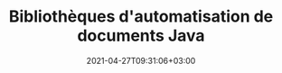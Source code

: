 ---
############################# Static ############################
layout: "product"
date: 2021-04-27T09:31:06+03:00
draft: false

product: "Total"
product_tag: "total"
platform: "Java"
platform_tag: "java"

############################# Head ############################
head_title: "API Java pour afficher, convertir, annoter, signer, automatiser et rechercher des formats de fichiers"
head_description: "Utilisez les versions Java des API de manipulation de documents GroupDocs pour les intégrer à vos propres plateformes et applications Java"

############################# Header ############################
title: "Bibliothèques d'automatisation de documents Java"
description: "API pour afficher, exporter, annoter, comparer, signer, automatiser et rechercher des documents à partir de n'importe quelle application Java."
button:
    enable: true

############################# SubMenu ############################
submenu:
  enable: true
  
  left:
      img_alt: "GroupDocs.Total for Java"
      image: "/border/groupdocs-total-java.svg"
      product: "GroupDocs.Total"
      platform: "Java"

  middle:
      button:
          # button loop
          - link: "#overview"
            text: "Aperçu"

          # button loop
          - link: "#products"
            text: "Des produits"

          # button loop
          - link: "#features"
            text: "Caractéristiques"

          # button loop
          - link: "#support"
            text: "Support"

          # button loop
          - link: "https://purchase.groupdocs.com/pricing/total/java"
            text: "Pricing"

  right:
      link_download: "https://releases.groupdocs.com/total"
      link_learn: "https://docs.groupdocs.com/total/java/"
      link_buy: "https://purchase.groupdocs.com"

############################# Aperçu ############################
overview:
    enable: true
    content: |
      GroupDocs.Total pour Java est une compilation de toutes les API Java proposées par GroupDocs. Nous le compilons quotidiennement pour nous assurer qu'il contient les versions les plus récentes de chacune de nos API Java.
        
      Avec GroupDocs.Total pour Java, les développeurs peuvent utiliser toutes nos API avec une seule licence. Cependant, vous pouvez également commander n'importe quelle API individuelle. Les API que nous proposons incluent

############################# Des produits ############################
products:
    enable: true
    title: "Des produits"
    description: "GroupDocs.Total pour Java inclut les API de manipulation de documents suivantes pour Java :"

    product:
        # product loop
        - image: "/border/groupdocs-viewer-java.svg"
          img_alt: "GroupDocs.Viewer for Java"
          name: "GroupDocs.Viewer for Java"
          content: |
            Une puissante API de visionneuse de documents qui vous permet d'afficher plus de 50 formats de documents dans vos applications Java. Le visualiseur peut fonctionner de deux manières : en rastérisant les documents ou en les convertissant en une combinaison de SVG, HTML et CSS. Les deux méthodes offrent un rendu haute fidélité.
              
            Les formats de fichiers pris en charge incluent les documents Microsoft Office, Visio, Project et Outlook, les fichiers PDF, AutoCAD, les fichiers image (TIFF, JPG, BMP, GIF, TIFF, etc.) et plus encore.
          link: "/viewer/java/"

        # product loop
        - image: "/border/groupdocs-annotation-java.svg"
          img_alt: "GroupDocs.Annotation for Java"
          name: "GroupDocs.Annotation for Java"
          content: |
            Une API flexible qui permet aux utilisateurs finaux d'annoter des documents Microsoft Office, PDF et autres dans vos applications Java. L'API est livrée avec un ensemble complet d'outils de balisage, qui permettent aux utilisateurs finaux de surligner, de barrer et de commenter du texte et des images.
          link: "/annotation/java/"

          # product loop
        - image: "/border/groupdocs-conversion-java.svg"
          img_alt: "GroupDocs.Conversion for Java"
          name: "GroupDocs.Conversion for Java"
          content: |
            Une API de classe avancée qui vous permet de convertir dans les deux sens entre plus de 50 formats de documents à partir de vos applications Java. L'API prend en charge tous les formats de documents Microsoft Office ainsi que les formats PDF, HTML et les formats de fichiers image courants (TIFF, JPEG, GIF, PNG, BMP). Les documents peuvent être convertis un par un à la volée ou ajoutés à une file d'attente de conversion.
          link: "/conversion/java/"

          # product loop
        - image: "/border/groupdocs-comparison-java.svg"
          img_alt: "GroupDocs.Comparison for Java"
          name: "GroupDocs.Comparison for Java"
          content: |
            Cette API permet aux utilisateurs finaux de trouver rapidement et facilement les différences entre deux révisions d'un document. Il compare les documents téléchargés et affiche les différences entre eux via une interface utilisateur de vue diff. Les différences sont mises en évidence à l'aide de la vue redline - similaire à la fonction de suivi des modifications de Microsoft Word.
          link: "/comparison/java/"

          # product loop
        - image: "/border/groupdocs-signature-java.svg"
          img_alt: "GroupDocs.Signature for Java"
          name: "GroupDocs.Signature for Java"
          content: |
            Avec cette API, vous pouvez améliorer de manière transparente vos applications avec la capacité de signature électronique. Vos utilisateurs peuvent alors faire signer électroniquement des documents en utilisant uniquement un navigateur Web. Des pistes d'audit détaillées, un cryptage SSL 256 bits et d'autres fonctionnalités de sécurité avancées garantissent que les documents signés restent confidentiels et sécurisés, tandis qu'une interface utilisateur de type assistant rend le processus de signature rapide et facile.
          link: "/signature/java/"

          # product loop
        - image: "/border/groupdocs-assembly-java.svg"
          img_alt: "GroupDocs.Assembly for Java"
          name: "GroupDocs.Assembly for Java"
          content: |
            Le moteur GroupDocs.Assembly pour Java est un ensemble d'API d'automatisation de documents et de génération de rapports conçus pour créer des documents personnalisés à partir de modèles. Le moteur de génération de rapports Java assemble intelligemment les données fournies avec le document modèle défini et génère un document de sortie basé sur la source de données dans le même format que le format du document modèle.
          link: "/assembly/java/"

          # product loop
        - image: "/border/groupdocs-metadata-java.svg"
          img_alt: "GroupDocs.Metadata for Java"
          name: "GroupDocs.Metadata for Java"
          content: |
            GroupDocs.Metadata for Java est une API de gestion des métadonnées de document conçue pour toutes les opérations de métadonnées de base telles que l'affichage, l'ajout, la modification et la suppression de métadonnées. Les API de métadonnées prennent en charge un certain nombre de formats de fichiers. Vous pouvez charger le document d'entrée et rendre ses métadonnées accessibles à l'utilisateur pour les opérations de métadonnées.
          link: "/metadata/java/"

          # product loop
        - image: "/border/groupdocs-search-java.svg"
          img_alt: "GroupDocs.Search for Java"
          name: "GroupDocs.Search for Java"
          content: |
            GroupDocs.Search pour Java - API de recherche de documents pour des requêtes avancées avec des fonctionnalités d'indexation. Utilisez l'API dans les applications Java pour les documents, y compris Word Excel PowerPoint et PDF pour la récupération de texte intégral et bien plus encore.
          link: "/search/java/"

          # product loop
        - image: "/border/groupdocs-parser-java.svg"
          img_alt: "GroupDocs.Parser for Java"
          name: "GroupDocs.Parser for Java"
          content: |
            GroupDocs.Parser pour Java - Un extracteur de texte extensible et une API d'analyse pour lire ou analyser le contenu du document et les propriétés des métadonnées à partir de différents formats de fichiers. Cela fonctionne simplement en obtenant le fichier en entrée, puis en récupérant le texte brut ou formaté du fichier d'entrée avec les propriétés des métadonnées.
          link: "/parser/java/"

          # product loop
        - image: "/border/groupdocs-watermark-java.svg"
          img_alt: "GroupDocs.Watermark for Java"
          name: "GroupDocs.Watermark for Java"
          content: |
            GroupDocs.Watermark pour Java est une API de filigrane de document pour ajouter, rechercher et supprimer le filigrane de plusieurs formats de fichiers. L'API prend en charge les types de filigrane texte et image. Le filigrane ajouté par n'importe quel logiciel tiers peut facilement être recherché et supprimé par cette API alors qu'il est difficile de supprimer le filigrane ajouté à l'aide de cette API par des outils tiers.
          link: "/watermark/java/"

          # product loop
        - image: "/border/groupdocs-editor-java.svg"
          img_alt: "GroupDocs.Editor for Java"
          name: "GroupDocs.Editor for Java"
          content: |
            GroupDocs.Editor pour Java est une API légère pour éditer plusieurs formats de documents sous forme de HTML. L'API de l'éditeur peut à la fois traduire le document source en HTML et enregistrer le code HTML modifié au format du document source.
          link: "/editor/java/"

          # product loop
        - image: "/border/groupdocs-merger-java.svg"
          img_alt: "GroupDocs.Merger for Java"
          name: "GroupDocs.Merger for Java"
          content: |
            GroupDocs.Merger pour Java est une API de fusion et de jonction de documents permettant de combiner et d'organiser plusieurs fichiers en un seul, ainsi que de diviser, supprimer ou réorganiser des pages dans un document au format pris en charge.
          link: "/merger/java/"

          # product loop
        - image: "/border/groupdocs-redaction-java.svg"
          img_alt: "GroupDocs.Redaction for Java"
          name: "GroupDocs.Redaction for Java"
          content: |
            API de rédaction de documents Java pour protéger ou supprimer toute information confidentielle des documents Word, Excel, PowerPoint, Images et PDF à l'aide de types de rédaction de texte, de métadonnées et d'annotations.
          link: "/redaction/java/"

############################# Caractéristiques ############################
features:
    enable: true
    title: "Advanced API Caractéristiques"

    feature:
      # feature loop
      - icon: "fas fa-file"
        content: "Représentation HTML, Image et PDF des documents"

      # feature loop
      - icon: "fas fa-water"
        content: "Filigrane : ajoutez du texte en filigrane à toutes les pages et images de la sortie"

      # feature loop
      - icon: "fas fa-pen"
        content: "Annotations Word et PDF natives"
      
      # feature loop
      - icon: "fas fa-tools"
        content: "Ensemble complet d'outils d'annotation"

      # feature loop
      - icon: "fas fa-envelope"
        content: "Annotez les e-mails, les documents HTML et les images"

      # feature loop
      - icon: "fas fa-bolt"
        content: "Conversion de documents rapide et précise"

      # feature loop
      - icon: "fas fa-key"
        content: "Compare le contenu des documents, les fichiers protégés par mot de passe, les styles de police et les filigranes"

      # feature loop
      - icon: "fas fa-save"
        content: "Enregistrer le résumé des différences au format DOC ou DOCX"

      # feature loop
      - icon: "fas fa-upload"
        content: "Télécharger, taper ou dessiner des signatures"

      # feature loop
      - icon: "fas fa-file-signature"
        content: "Vérifications de signature numérique pour tous les types"

      # feature loop
      - icon: "fas fa-server"
        content: "Générer des documents à partir de plusieurs sources de données"

      # feature loop
      - icon: "fas fa-eraser"
        content: "Analysez et supprimez les métadonnées masquées dans plusieurs formats de documents"

      # feature loop
      - icon: "fas fa-search-plus"
        content: "Rechercher et comparer les métadonnées"

      # feature loop
      - icon: "fas fa-file-excel"
        content: "Exporter les métadonnées vers Excel/CSV"

      # feature loop
      - icon: "fas fa-lock"
        content: "Extraction de texte à partir de fichiers protégés par mot de passe"

      # feature loop
      - icon: "fas fa-search-minus"
        content: "Rechercher et supprimer le filigrane texte/image"

      # feature loop
      - icon: "fas fa-file-image"
        content: "Modifier plusieurs formats de documents"

      # feature loop
      - icon: "fas fa-file-alt"
        content: "Combinez plusieurs fichiers en un seul"

############################# Support ############################
support:
    enable: true

############################# Solutions ############################
solutions:
    enable: false
    title: "GroupDocs.Total pour Java propose des solutions individuelles pour"

    solution:
        # solution loop
        - img_alt: "GroupDocs.Viewer for Java"
          image: "/border/groupdocs-viewer-java.svg"
          product: "GroupDocs.Viewer"
          platform: "Java"
          link: "/viewer/java/"
        
        # solution loop
        - img_alt: "GroupDocs.Annotation for Java"
          image: "/border/groupdocs-annotation-java.svg"
          product: "GroupDocs.Annotation"
          platform: "Java"
          link: "/annotation/java/"

        # solution loop
        - img_alt: "GroupDocs.Conversion for Java"
          image: "/border/groupdocs-conversion-java.svg"
          product: "GroupDocs.Conversion"
          platform: "Java"
          link: "/conversion/java/"

        # solution loop
        - img_alt: "GroupDocs.Comparison for Java"
          image: "/border/groupdocs-comparison-java.svg"
          product: "GroupDocs.Comparison"
          platform: "Java"
          link: "/comparison/java/"

        # solution loop
        - img_alt: "GroupDocs.Signature for Java"
          image: "/border/groupdocs-signature-java.svg"
          product: "GroupDocs.Signature"
          platform: "Java"
          link: "/signature/java/"

        # solution loop
        - img_alt: "GroupDocs.Assembly for Java"
          image: "/border/groupdocs-assembly-java.svg"
          product: "GroupDocs.Assembly"
          platform: "Java"
          link: "/assembly/java/"

        # solution loop
        - img_alt: "GroupDocs.Metadata for Java"
          image: "/border/groupdocs-metadata-java.svg"
          product: "GroupDocs.Metadata"
          platform: "Java"
          link: "/metadata/java/"

        # solution loop
        - img_alt: "GroupDocs.Search for Java"
          image: "/border/groupdocs-search-java.svg"
          product: "GroupDocs.Search"
          platform: "Java"
          link: "/search/java/"

        # solution loop
        - img_alt: "GroupDocs.Parser for Java"
          image: "/border/groupdocs-parser-java.svg"
          product: "GroupDocs.Parser"
          platform: "Java"
          link: "/parser/java/"

        # solution loop
        - img_alt: "GroupDocs.Watermark for Java"
          image: "/border/groupdocs-watermark-java.svg"
          product: "GroupDocs.Watermark"
          platform: "Java"
          link: "/watermark/java/"

        # solution loop
        - img_alt: "GroupDocs.Editor for Java"
          image: "/border/groupdocs-editor-java.svg"
          product: "GroupDocs.Editor"
          platform: "Java"
          link: "/editor/java/"

        # solution loop
        - img_alt: "GroupDocs.Merger for Java"
          image: "/border/groupdocs-merger-java.svg"
          product: "GroupDocs.Merger"
          platform: "Java"
          link: "/merger/java/"

        # solution loop
        - img_alt: "GroupDocs.Redaction for Java"
          image: "/border/groupdocs-redaction-java.svg"
          product: "GroupDocs.Redaction"
          platform: "Java"
          link: "/redaction/java/"

############################# Back to top ###############################
back_to_top:
  enable: true
---